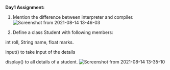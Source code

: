 **Day1 Assignment:**

1. Mention the difference between interpreter and compiler.
![Screenshot from 2021-08-14 13-46-03](https://user-images.githubusercontent.com/52309838/129439791-9177e75b-0069-492c-a194-620ee4bb41ba.png)

2. Define a class Student with following members:

int roll, String name, float marks.

input() to take input of the details

display() to all details of a student.
![Screenshot from 2021-08-14 13-35-10](https://user-images.githubusercontent.com/52309838/129439808-545711bb-86e2-4c80-a9ad-665a9930bf34.png)

